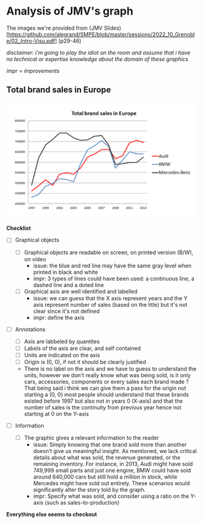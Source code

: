 # Analysis of JMV's graph

The images we're provided from (JMV Slides)[https://github.com/alegrand/SMPE/blob/master/sessions/2022_10_Grenoble/02_Intro-Visu.pdf] (p29-46)

*disclaimer: i'm going to play the idiot on the room and assume that i have no technical or expertise knowledge about the domain of these graphics*

*impr = improvements*

## Total brand sales in Europe

![graph of Car sales of audi, BMW and Mercedes-Benz](https://github.com/keserz/SMPE24/blob/main/homework_2_JMV/img/car_brand_sales.png)

**Checklist**
- [ ] Graphical objects
    - [ ] Graphical objects are readable on screen, on printed version (B/W), on video
        - issue: the blue and red line may have the same gray level when printed in black and white
        - impr: 3 types of lines could have been used: a continuous line, a dashed line and a doted line
    - [ ] Graphical axis are well identified and labelled
        - issue: we can guess that the X axis represent years and the Y axis represent number of sales (based on the title) but it's not clear since it's not defined
        - impr: define the axis

- [ ] Annotations
    - [ ] Axis are labbeled by quantites
    - [ ] Labels of the axis are clear, and self contained
    - [ ] Units are indicated on the axis
    - [ ] Origin is (0, 0), if not it should be clearly justified
    - There is no label on the axis and we have to guess to understand the units, however we don't really know what was being sold, is it only cars, accessories, components or every sales each brand made ? That being said i think we can give them a pass for the origin not starting a (0, 0) most people should understand that these brands existed before 1997 but also not in years 0 (X-axis) and that the number of sales is the continuity from previous year hence not starting at 0 on the Y-axis

- [ ] Information
    - [ ] The graphic gives a relevant information to the reader
        - issue: Simply knowing that one brand sold more than another doesn’t give us meaningful insight. As mentioned, we lack critical details about what was sold, the revenue generated, or the remaining inventory. For instance, in 2013, Audi might have sold 749,999 small parts and just one engine, BMW could have sold around 640,000 cars but still hold a million in stock, while Mercedes might have sold out entirely. These scenarios would significantly alter the story told by the graph.
        - impr: Specify what was sold, and consider using a ratio on the Y-axis (such as sales-to-production)

**Everything else seems to checkout**
